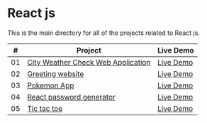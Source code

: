 # React js

This is the main directory for all of the projects related to React js.

|  #  | Project                                                                                                                                      | Live Demo                                                   |
| :-: | -------------------------------------------------------------------------------------------------------------------------------------------- | ----------------------------------------------------------- |
| 01  | [City Weather Check Web Application](https://github.com/DevilsAutumn/Hacktoberfest22/tree/main/Web/React/City-Weather-Check-web-Application) | [Live Demo](https://meek-paletas-1b9fb4.netlify.app/)       |
| 02  | [Greeting website](https://github.com/DevilsAutumn/Hacktoberfest22/tree/main/Web/React/Greeting-website)                                     | [Live Demo](https://dainty-babka-c912d9.netlify.app/)       |
| 03  | [Pokemon App](https://github.com/DevilsAutumn/Hacktoberfest22/tree/main/Web/React/Pokemon-App)                                               | [Live Demo](https://celadon-gumdrop-f012bf.netlify.app/)    |
| 04  | [React password generator](https://github.com/DevilsAutumn/Hacktoberfest22/tree/main/Web/React/react_password_generator)                     | [Live Demo](https://flourishing-sprite-75b59a.netlify.app/) |
| 05  | [Tic tac toe](https://github.com/DevilsAutumn/Hacktoberfest22/tree/main/Web/React/tic-tac-toe)                                               | [Live Demo](https://tiny-profiterole-a87842.netlify.app/)   |
